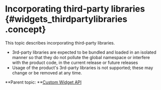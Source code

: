 # Incorporating third-party libraries {#widgets_thirdpartylibraries .concept}

This topic describes incorporating third-party libraries.

-   3rd-party libraries are expected to be bundled and loaded in an isolated manner so that they do not pollute the global namespace or interfere with the product code, in the current release or future releases
-   Usage of the product's 3rd-party libraries is not supported; these may change or be removed at any time.

**Parent topic: **[Custom Widget API](customwidgetapi_landing.md)

